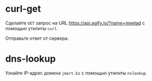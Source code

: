 <h1>curl-get</h1>

<p>Сделайте <code>GET</code> запрос на URL <a href="https://api.agify.io/?name=meelad" rel="noopener noreferrer nofollow">https://api.agify.io/?name=meelad</a> с помощью утилиты <code>curl</code>.</p>

<p>Отправьте ответ от сервера.</p>


<h1>dns-lookup</h1>

<p>Узнайте IP-адрес домена <code>jmart.kz</code> с помощью утилиты <code>nslookup</code>.</p>


